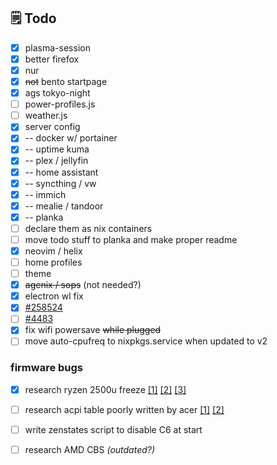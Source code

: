 ## 🗒 Todo
- [x] plasma-session
- [x] better firefox
- [x] nur
- [x] ~~not~~ bento startpage
- [x] ags tokyo-night
- [ ] power-profiles.js
- [ ] weather.js
- [x] server config
- [x] -- docker w/ portainer
- [x] -- uptime kuma
- [x] -- plex / jellyfin
- [x] -- home assistant
- [x] -- syncthing / vw
- [x] -- immich
- [x] -- mealie / tandoor
- [x] -- planka
- [ ] declare them as nix containers
- [ ] move todo stuff to planka and make proper readme
- [x] neovim / helix
- [ ] home profiles
- [ ] theme
- [x] ~~agenix / sops~~ (not needed?)
- [x] electron wl fix
- [x] [#258524](https://github.com/NixOS/nixpkgs/issues/258524)
- [ ] [#4483](https://github.com/wez/wezterm/issues/4483)
- [x] fix wifi powersave ~~while plugged~~
- [ ] move auto-cpufreq to nixpkgs.service when updated to v2

### firmware bugs
- [x] research ryzen 2500u freeze [[1]](https://bugzilla.kernel.org/show_bug.cgi?id=196683) [[2]](https://bugs.launchpad.net/ubuntu/+source/linux/+bug/1772081) [[3]](https://bugzilla.redhat.com/show_bug.cgi?id=1562530)
- [ ] research acpi table poorly written by acer [[1]](https://github.com/DavidS95/Smokeless_UMAF) [[2]](https://github.com/lbschenkel/acer-sf314_43-acpi-fix)
- [ ] write zenstates script to disable C6 at start
- [ ] research AMD CBS *(outdated?)*

